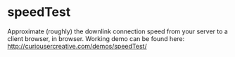 # speedTest
Approximate (roughly) the downlink connection speed from your server to a client browser, in browser. Working demo can be found here: http://curiousercreative.com/demos/speedTest/
